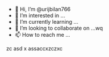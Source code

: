 - 👋 Hi, I’m @urijbilan766
- 👀 I’m interested in ...
- 🌱 I’m currently learning ...
- 💞️ I’m looking to collaborate on ...wq
- 📫 How to reach me ...

<!---hb
urijbilan766/sad is a ✨ special ✨ repository because its `README.md` (this file) appears on your GitHub profile.
You can click the Preview link to take a look at yyiuour changes.asd
--->
zc
asd
x
assaccxzczxc
